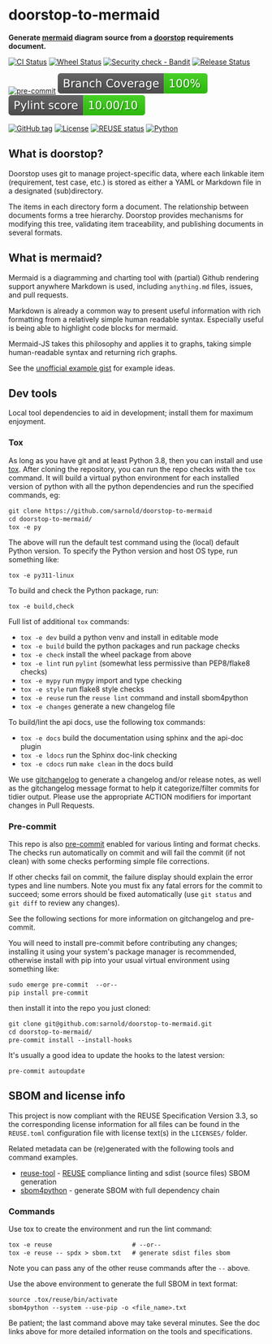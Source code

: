# doorstop-to-mermaid

**Generate [mermaid](https://mermaid.js.org/) diagram source from a [doorstop](https://doorstop.readthedocs.io/) requirements document.**

[![CI Status](https://github.com/sarnold/doorstop-to-mermaid/actions/workflows/ci.yml/badge.svg)](https://github.com/sarnold/doorstop-to-mermaid/actions/workflows/ci.yml)
[![Wheel Status](https://github.com/sarnold/doorstop-to-mermaid/actions/workflows/wheels.yml/badge.svg)](https://github.com/sarnold/doorstop-to-mermaid/actions/workflows/wheels.yml)
[![Security check - Bandit](https://github.com/sarnold/doorstop-to-mermaid/actions/workflows/bandit.yml/badge.svg)](https://github.com/sarnold/doorstop-to-mermaid/actions/workflows/bandit.yml)
[![Release Status](https://github.com/sarnold/doorstop-to-mermaid/actions/workflows/release.yml/badge.svg)](https://github.com/sarnold/doorstop-to-mermaid/actions/workflows/release.yml)

[![pre-commit](https://img.shields.io/badge/pre--commit-enabled-brightgreen?logo=pre-commit&logoColor=white)](https://github.com/pre-commit/pre-commit)
[![Test coverage](https://raw.githubusercontent.com/sarnold/doorstop-to-mermaid/badges/main/test-coverage.svg)](https://github.com/sarnold/doorstop-to-mermaid/actions/workflows/coverage.yml)
[![Pylint Score](https://raw.githubusercontent.com/sarnold/doorstop-to-mermaid/badges/main/pylint-score.svg)](https://github.com/sarnold/doorstop-to-mermaid/actions/workflows/pylint.yml)

[![GitHub tag](https://img.shields.io/github/v/tag/sarnold/doorstop-to-mermaid?color=green&include_prereleases&label=latest%20release)](https://github.com/sarnold/doorstop-to-mermaid/releases)
[![License](https://img.shields.io/badge/license-MIT-blue)](https://github.com/sarnold/doorstop-to-mermaid/blob/main/LICENSE)
[![REUSE status](https://api.reuse.software/badge/git.fsfe.org/reuse/api)](https://api.reuse.software/info/git.fsfe.org/reuse/api)
[![Python](https://img.shields.io/badge/python-3.9+-blue.svg)](https://www.python.org/downloads/)

## What is doorstop?

Doorstop uses git to manage project-specific data, where each linkable
item (requirement, test case, etc.) is stored as either a YAML or
Markdown file in a designated (sub)directory.

The items in each directory form a document. The relationship between
documents forms a tree hierarchy. Doorstop provides mechanisms for
modifying this tree, validating item traceability, and publishing
documents in several formats.

## What is mermaid?

Mermaid is a diagramming and charting tool with (partial) Github
rendering support anywhere Markdown is used, including `anything.md`
files, issues, and pull requests.

Markdown is already a common way to present useful information with rich
formatting from a relatively simple human readable syntax. Especially
useful is being able to highlight code blocks for mermaid.

Mermaid-JS takes this philosophy and applies it to graphs, taking simple
human-readable syntax and returning rich graphs.

See the [unofficial example gist](https://gist.github.com/ChristopherA/bffddfdf7b1502215e44cec9fb766dfd)
for example ideas.

## Dev tools

Local tool dependencies to aid in development; install them for maximum
enjoyment.

### Tox

As long as you have git and at least Python 3.8, then you can install
and use [tox](https://github.com/tox-dev/tox). After cloning the
repository, you can run the repo checks with the `tox` command. It will
build a virtual python environment for each installed version of python
with all the python dependencies and run the specified commands, eg:

    git clone https://github.com/sarnold/doorstop-to-mermaid
    cd doorstop-to-mermaid/
    tox -e py

The above will run the default test command using the (local) default
Python version. To specify the Python version and host OS type, run
something like:

    tox -e py311-linux

To build and check the Python package, run:

    tox -e build,check

Full list of additional `tox` commands:

- `tox -e dev` build a python venv and install in editable mode
- `tox -e build` build the python packages and run package checks
- `tox -e check` install the wheel package from above
- `tox -e lint` run `pylint` (somewhat less permissive than PEP8/flake8
  checks)
- `tox -e mypy` run mypy import and type checking
- `tox -e style` run flake8 style checks
- `tox -e reuse` run the `reuse lint` command and install sbom4python
- `tox -e changes` generate a new changelog file

To build/lint the api docs, use the following tox commands:

- `tox -e docs` build the documentation using sphinx and the api-doc
  plugin
- `tox -e ldocs` run the Sphinx doc-link checking
- `tox -e cdocs` run `make clean` in the docs build

We use [gitchangelog](https://github.com/sarnold/gitchangelog) to
generate a changelog and/or release notes, as well as the gitchangelog
message format to help it categorize/filter commits for tidier output.
Please use the appropriate ACTION modifiers for important changes in
Pull Requests.

### Pre-commit

This repo is also [pre-commit](http://pre-commit.com/) enabled for
various linting and format checks. The checks run automatically on
commit and will fail the commit (if not clean) with some checks
performing simple file corrections.

If other checks fail on commit, the failure display should explain the
error types and line numbers. Note you must fix any fatal errors for the
commit to succeed; some errors should be fixed automatically (use
`git status` and `git diff` to review any changes).

See the following sections for more information on gitchangelog and
pre-commit.

You will need to install pre-commit before contributing any changes;
installing it using your system's package manager is recommended,
otherwise install with pip into your usual virtual environment using
something like:

    sudo emerge pre-commit  --or--
    pip install pre-commit

then install it into the repo you just cloned:

    git clone git@github.com:sarnold/doorstop-to-mermaid.git
    cd doorstop-to-mermaid/
    pre-commit install --install-hooks

It's usually a good idea to update the hooks to the latest version:

    pre-commit autoupdate

## SBOM and license info

This project is now compliant with the REUSE Specification Version 3.3,
so the corresponding license information for all files can be found in
the `REUSE.toml` configuration file with license text(s) in the
`LICENSES/` folder.

Related metadata can be (re)generated with the following tools and
command examples.

- [reuse-tool](https://github.com/fsfe/reuse-tool) -
  [REUSE](https://reuse.software/spec-3.3/) compliance linting and sdist
  (source files) SBOM generation
- [sbom4python](https://github.com/anthonyharrison/sbom4python) -
  generate SBOM with full dependency chain

### Commands

Use tox to create the environment and run the lint command:

    tox -e reuse                      # --or--
    tox -e reuse -- spdx > sbom.txt   # generate sdist files sbom

Note you can pass any of the other reuse commands after the `--` above.

Use the above environment to generate the full SBOM in text format:

    source .tox/reuse/bin/activate
    sbom4python --system --use-pip -o <file_name>.txt

Be patient; the last command above may take several minutes. See the doc
links above for more detailed information on the tools and
specifications.
